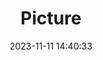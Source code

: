 ---
weight: 1
images:
- /images/edited/185.jpeg
title: Picture
date: 2023-11-11 14:40:33
tags: [luminarneo,work,ILCE7M3,25.1,person,diningtable,laptop]
---